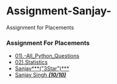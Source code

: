 # Assignment-Sanjay-
Assignment for Placements 


### Assignment For Placements
- [01).-All_Python_Questions](https://github.com/Dr-Sanjay/Assignment_Sanjay/blob/main/Placement%20Assignment_(Sanjay)/Python_Solutions.ipynb)
- [02).Statistics](https://github.com/Dr-Sanjay/Assignment_Sanjay/tree/main/PPT)
- [Sanjay***("3Star")***]("Sanajy")
- [Sanjay Singh ***(10/10)***]()
